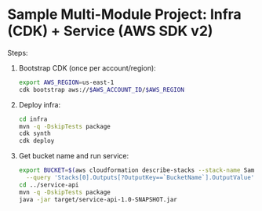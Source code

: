 # Sample Multi-Module Project: Infra (CDK) + Service (AWS SDK v2)

Steps:
1. Bootstrap CDK (once per account/region):
   ```bash
   export AWS_REGION=us-east-1
   cdk bootstrap aws://$AWS_ACCOUNT_ID/$AWS_REGION
   ```
2. Deploy infra:
   ```bash
   cd infra
   mvn -q -DskipTests package
   cdk synth
   cdk deploy
   ```
3. Get bucket name and run service:
   ```bash
   export BUCKET=$(aws cloudformation describe-stacks --stack-name SampleInfraStack \
     --query 'Stacks[0].Outputs[?OutputKey==`BucketName`].OutputValue' --output text)
   cd ../service-api
   mvn -q -DskipTests package
   java -jar target/service-api-1.0-SNAPSHOT.jar
   ```
